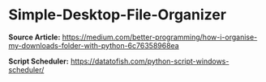 # Simple-Desktop-File-Organizer

**Source Article:** https://medium.com/better-programming/how-i-organise-my-downloads-folder-with-python-6c76358968ea

**Script Scheduler:** https://datatofish.com/python-script-windows-scheduler/
